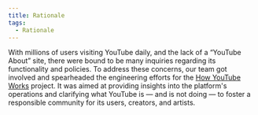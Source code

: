 ```yaml
---
title: Rationale
tags:
  - Rationale
---
```


With millions of users visiting YouTube daily, and the lack of a “YouTube About” site, there were bound to be many inquiries regarding its functionality and policies. To address these concerns, our team got involved and spearheaded the engineering efforts for the <a href="https://www.youtube.com/howyoutubeworks/" target="_blank">How YouTube Works</a> project. It was aimed at providing insights into the platform's operations and clarifying what YouTube is — and is not doing — to foster a responsible community for its users, creators, and artists.
